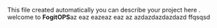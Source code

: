  This file created automatically you can describe your project here . welcome to **FogitOPS**az eaz eazeaz eaz az
azdazdazdazdazd
ffqsqsd
